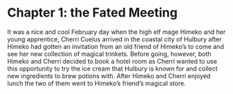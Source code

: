 # Chapter 1: the Fated Meeting

It was a nice and cool February day when the high elf mage Himeko and her young apprentice, Cherri Cuelus arrived in the coastal city of Hulbury after Himeko had gotten an invitation from an old friend of Himeko’s to come and see her new collection of magical trinkets. Before going, however, both Himeko and Cherri decided to book a hotel room as Cherri wanted to use this opportunity to try the ice cream that Hulbury is known for and collect new ingredients to brew potions with. After Himeko and Cherri enjoyed lunch the two of them went to Himeko’s friend’s magical store.

